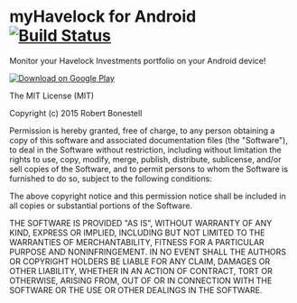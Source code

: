 myHavelock for Android [![Build Status](https://travis-ci.org/rbonestell/myHavelock-Android.svg)](https://travis-ci.org/rbonestell/myHavelock-Android)
==================
Monitor your Havelock Investments portfolio on your Android device!

[![Download on Google Play](https://developer.android.com/images/brand/en_generic_rgb_wo_60.png)](https://play.google.com/store/apps/details?id=com.rbonestell.myhavelock)

The MIT License (MIT)

Copyright (c) 2015 Robert Bonestell

Permission is hereby granted, free of charge, to any person obtaining a copy
of this software and associated documentation files (the "Software"), to deal
in the Software without restriction, including without limitation the rights
to use, copy, modify, merge, publish, distribute, sublicense, and/or sell
copies of the Software, and to permit persons to whom the Software is
furnished to do so, subject to the following conditions:

The above copyright notice and this permission notice shall be included in all
copies or substantial portions of the Software.

THE SOFTWARE IS PROVIDED "AS IS", WITHOUT WARRANTY OF ANY KIND, EXPRESS OR
IMPLIED, INCLUDING BUT NOT LIMITED TO THE WARRANTIES OF MERCHANTABILITY,
FITNESS FOR A PARTICULAR PURPOSE AND NONINFRINGEMENT. IN NO EVENT SHALL THE
AUTHORS OR COPYRIGHT HOLDERS BE LIABLE FOR ANY CLAIM, DAMAGES OR OTHER
LIABILITY, WHETHER IN AN ACTION OF CONTRACT, TORT OR OTHERWISE, ARISING FROM,
OUT OF OR IN CONNECTION WITH THE SOFTWARE OR THE USE OR OTHER DEALINGS IN THE
SOFTWARE.
